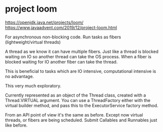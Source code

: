 # project loom

https://openjdk.java.net/projects/loom/
https://www.javaadvent.com/2019/12/project-loom.html

For asynchronous non-blocking code.
Run tasks as fibers (lightweight/virtual threads)

A thread as we know it can have multiple fibers.
Just like a thread is blocked waiting on IO so another thread can take the OS process.
When a fiber is blocked waiting for IO another fiber can take the thread.

This is beneficial to tasks which are IO intensive, computational intensive is no advantage.

This very much exploratory.

Currently represented as an object of the Thread class, created with a Thread.VIRTUAL argument.
You can use a ThreadFactory either with the virtual builder method, and pass this to the ExecutorService factory method.

From an API point of view it's the same as before. Except now virtual threads, or fibers are being scheduled.
Submit Callables and Runnables just like before.

